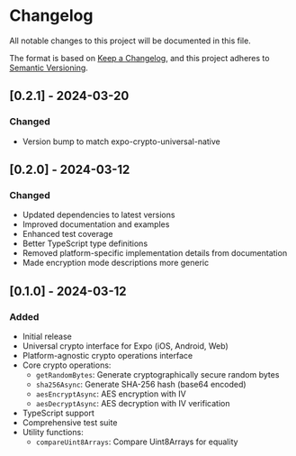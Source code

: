 # Changelog

All notable changes to this project will be documented in this file.

The format is based on [Keep a Changelog](https://keepachangelog.com/en/1.0.0/),
and this project adheres to [Semantic Versioning](https://semver.org/spec/v2.0.0.html).

## [0.2.1] - 2024-03-20

### Changed

- Version bump to match expo-crypto-universal-native

## [0.2.0] - 2024-03-12

### Changed

- Updated dependencies to latest versions
- Improved documentation and examples
- Enhanced test coverage
- Better TypeScript type definitions
- Removed platform-specific implementation details from documentation
- Made encryption mode descriptions more generic

## [0.1.0] - 2024-03-12

### Added

- Initial release
- Universal crypto interface for Expo (iOS, Android, Web)
- Platform-agnostic crypto operations interface
- Core crypto operations:
  - `getRandomBytes`: Generate cryptographically secure random bytes
  - `sha256Async`: Generate SHA-256 hash (base64 encoded)
  - `aesEncryptAsync`: AES encryption with IV
  - `aesDecryptAsync`: AES decryption with IV verification
- TypeScript support
- Comprehensive test suite
- Utility functions:
  - `compareUint8Arrays`: Compare Uint8Arrays for equality
